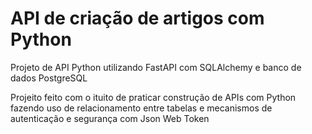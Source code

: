 # API de criação de artigos com Python

Projeto de API Python utilizando FastAPI com SQLAlchemy e banco de dados PostgreSQL

Projeito feito com o ituito de praticar construção de APIs com Python fazendo uso de relacionamento entre tabelas e mecanismos de autenticação e segurança com Json Web Token
